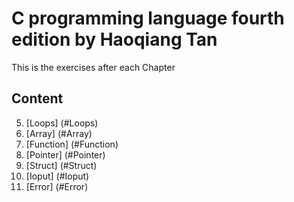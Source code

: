 # C programming language fourth edition by Haoqiang Tan
This is the exercises after each Chapter
## Content
5. [Loops] (#Loops)
6. [Array] (#Array)
7. [Function] (#Function)
8. [Pointer] (#Pointer)
9. [Struct] (#Struct)
10. [Ioput] (#Ioput)
11. [Error] (#Error)

